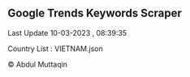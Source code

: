 

## Google Trends Keywords Scraper 
 
Last Update 10-03-2023 , 08:39:35

Country List :
VIETNAM.json



© Abdul Muttaqin 
